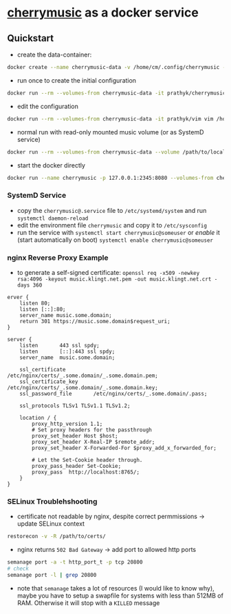 # [cherrymusic](https://github.com/devsnd/cherrymusic) as a docker service

## Quickstart

- create the data-container:

```sh
docker create --name cherrymusic-data -v /home/cm/.config/cherrymusic -v /home/cm/.local/share/cherrymusic -v /path/to/local/music:/home/cm/basedir/:ro  prathyk/cherrymusic
```

- run once to create the initial configuration

```sh
docker run --rm --volumes-from cherrymusic-data -it prathyk/cherrymusic
```

- edit the configuration

```sh
docker run --rm --volumes-from cherrymusic-data -it prathyk/vim vim /home/cm/.config/cherrymusic/cherrymusic.conf
```

- normal run with read-only mounted music volume (or as SystemD service)

```sh
docker run --rm --volumes-from cherrymusic-data --volume /path/to/local/music:/home/cm/basedir/:ro -it prathyk/vim vim /home/cm/.¬config/cherrymusic/cherrymusic.conf
```

- start the docker directly

```sh
docker run --name cherrymusic -p 127.0.0.1:2345:8080 --volumes-from cherrymusic-data prathyk/cherrymusic
```
### SystemD Service

- copy the `cherrymusic@.service` file to `/etc/systemd/system` and run `systemctl daemon-reload`
- edit the environment file `cherrymusic` and copy it to `/etc/sysconfig`
- run the service with `systemctl start cherrymusic@someuser` or *enable* it (start automatically on boot) `systemctl enable cherrymusic@someuser`

### nginx Reverse Proxy Example

- to generate a self-signed certificate: `openssl req -x509 -newkey rsa:4096 -keyout music.klingt.net.pem -out music.klingt.net.crt -days 360`

```nginx
erver {
    listen 80;
    listen [::]:80;
    server_name music.some.domain;
    return 301 https://music.some.domain$request_uri;
}

server {
    listen       443 ssl spdy;
    listen       [::]:443 ssl spdy;
    server_name  music.some.domain;

    ssl_certificate         /etc/nginx/certs/_.some.domain/_.some.domain.pem;
    ssl_certificate_key     /etc/nginx/certs/_.some.domain/_.some.domain.key;
    ssl_password_file       /etc/nginx/certs/_.some.domain/.pass;

    ssl_protocols TLSv1 TLSv1.1 TLSv1.2;

    location / {
        proxy_http_version 1.1;
        # Set proxy headers for the passthrough
        proxy_set_header Host $host;
        proxy_set_header X-Real-IP $remote_addr;
        proxy_set_header X-Forwarded-For $proxy_add_x_forwarded_for;

        # Let the Set-Cookie header through.
        proxy_pass_header Set-Cookie;
        proxy_pass  http://localhost:8765/;
    }
}
```

### SELinux Troublehshooting

- certificate not readable by nginx, despite correct permmissions -> update SELinux context

```sh
restorecon -v -R /path/to/certs/
```

- nginx returns `502 Bad Gateway` -> add port to allowed http ports

```sh
semanage port -a -t http_port_t -p tcp 20800
# check
semanage port -l | grep 20800
```

- note that `semanage` takes a lot of resources (I would like to know why), maybe you have to setup a swapfile for systems with less than 512MB of RAM. Otherwise it will stop with a `KILLED` message

